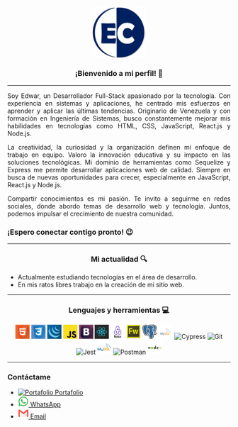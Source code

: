 

  
<div align="center">
  <img src="https://raw.githubusercontent.com/edcastillob/Countries-ProyectoIndividual/main/client/src/assets/ec.png" width="120">
</div>

<div align="justify">
  <h3 align="center">¡Bienvenido a mi perfil! 👋</h3>
  <hr />
  <p>Soy Edwar, un Desarrollador Full-Stack apasionado por la tecnología. Con experiencia en sistemas y aplicaciones, he centrado mis esfuerzos en aprender y aplicar las últimas tendencias. Originario de Venezuela y con formación en Ingeniería de Sistemas, busco constantemente mejorar mis habilidades en tecnologías como HTML, CSS, JavaScript, React.js y Node.js.</p>

  <p>La creatividad, la curiosidad y la organización definen mi enfoque de trabajo en equipo. Valoro la innovación educativa y su impacto en las soluciones tecnológicas. Mi dominio de herramientas como Sequelize y Express me permite desarrollar aplicaciones web de calidad. Siempre en busca de nuevas oportunidades para crecer, especialmente en JavaScript, React.js y Node.js.</p>

  <p>Compartir conocimientos es mi pasión. Te invito a seguirme en redes sociales, donde abordo temas de desarrollo web y tecnología. Juntos, podemos impulsar el crecimiento de nuestra comunidad.</p>

  <h3>¡Espero conectar contigo pronto! 😉</h3>
</div>

<hr />

<h3 align="center">Mi actualidad 🔍</h3>
<ul>
  <li>Actualmente estudiando tecnologías en el área de desarrollo.</li>
  <li>En mis ratos libres trabajo en la creación de mi sitio web.</li>
</ul>
<hr />
<h3 align="center">Lenguajes y herramientas 💻</h3>
<div align="center">
  <img title="Html" width="32" height="32" src="https://raw.githubusercontent.com/edcastillob/My_Firts_Portafolio/0be69f5962cc338cbb2cc67d4fd7e0172ae68baf/assets/icons/html.svg" alt="html">
  <img title="Css" width="32" height="32" src="https://raw.githubusercontent.com/edcastillob/My_Firts_Portafolio/0be69f5962cc338cbb2cc67d4fd7e0172ae68baf/assets/icons/css.svg" alt="css">
  <img title="JQuery" width="32" height="32" src="https://raw.githubusercontent.com/edcastillob/My_Firts_Portafolio/0be69f5962cc338cbb2cc67d4fd7e0172ae68baf/assets/icons/jquery.svg" alt="jquery">
  <img title="JavaScript" width="32" height="32" src="https://raw.githubusercontent.com/edcastillob/My_Firts_Portafolio/0be69f5962cc338cbb2cc67d4fd7e0172ae68baf/assets/icons/Javascript.png" alt="javascript">
 
  <img title="Bootstrap" width="32" height="32" src="https://raw.githubusercontent.com/edcastillob/My_Firts_Portafolio/0be69f5962cc338cbb2cc67d4fd7e0172ae68baf/assets/icons/bootstrap.svg" alt="bootstrap">
  <img title="React" width="32" height="32" src="https://raw.githubusercontent.com/edcastillob/My_Firts_Portafolio/0be69f5962cc338cbb2cc67d4fd7e0172ae68baf/assets/icons/react.svg" alt="react">
  <img title="Redux" width="32" height="32" src="https://raw.githubusercontent.com/edcastillob/My_Firts_Portafolio/0be69f5962cc338cbb2cc67d4fd7e0172ae68baf/assets/icons/Redux.png" alt="redux">
  <img title="Fireworks" width="32" height="32" src="https://raw.githubusercontent.com/edcastillob/My_Firts_Portafolio/0be69f5962cc338cbb2cc67d4fd7e0172ae68baf/assets/icons/fireworks.png" alt="fireworks">
  <img title="Postgresql" width="32" height="32" src="https://raw.githubusercontent.com/edcastillob/My_Firts_Portafolio/0be69f5962cc338cbb2cc67d4fd7e0172ae68baf/assets/icons/Postgresql.png" alt="Postgresql">
  <img title="Mysql" width="32" height="32" src="https://raw.githubusercontent.com/edcastillob/My_Firts_Portafolio/0be69f5962cc338cbb2cc67d4fd7e0172ae68baf/assets/icons/mysql.svg" alt="mysql">
<img title="Cypress" width="32" height="32" src="https://raw.githubusercontent.com/simple-icons/simple-icons/6e46ec1fc23b60c8fd0d2f2ff46db82e16dbd75f/icons/cypress.svg" alt="Cypress">
<img title="Git" width="32" height="32" src="https://www.vectorlogo.zone/logos/git-scm/git-scm-icon.svg" alt="Git">
<img title="Jest" width="32" height="32" src="https://www.vectorlogo.zone/logos/jestjsio/jestjsio-icon.svg" alt="Jest">

<img title="MySql" width="32" height="32" src="https://raw.githubusercontent.com/devicons/devicon/master/icons/mysql/mysql-original-wordmark.svg" alt="MySql">
<img title="Postman" width="32" height="32" src="https://www.vectorlogo.zone/logos/getpostman/getpostman-icon.svg" alt="Postman">
<img title="NodeJs" width="32" height="32" src="https://raw.githubusercontent.com/devicons/devicon/master/icons/nodejs/nodejs-original-wordmark.svg" alt="NodeJs">
  
</div>

-----

### Contáctame

<ul>
  <li>
    <a href="https://edwarcastillo.netlify.app/" target="_blank" rel="noopener noreferrer">
      <img src="http://3.bp.blogspot.com/-QKI3jaDBjww/VUaJSdCgvWI/AAAAAAAADz4/vBZ8Y4DYgFk/s1600/image_gallery.png" alt="Portafolio" width="24" />
      Portafolio
    </a>
  </li>
  <li>
    <a href="https://wa.me/584145994073" target="_blank" rel="noopener noreferrer">
      <img src="https://raw.githubusercontent.com/edcastillob/SurveyApp/main/client/src/assets/whatsaap.png" alt="WhatsApp" width="24" />
      WhatsApp
    </a>
  </li>
  <li>
    <a href="mailto:edwar.castillo@gmail.com" target="_blank" rel="noopener noreferrer">
      <img src="https://raw.githubusercontent.com/edcastillob/SurveyApp/main/client/src/assets/email.png" alt="Email" width="24" />
      Email
    </a>
  </li>
</ul>
